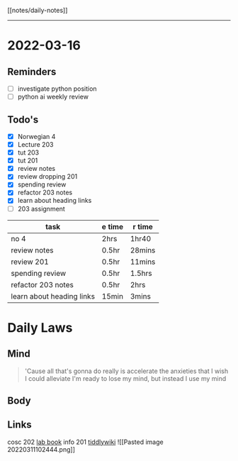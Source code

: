 [[notes/daily-notes]]

---

# 2022-03-16
## Reminders
- [ ] investigate python position 
- [ ] python ai weekly review

## Todo's
- [x] Norwegian 4
- [x] Lecture 203
- [x] tut 203
- [x] tut 201
- [x] review notes
- [x] review dropping 201
- [x] spending review
- [x] refactor 203 notes
- [x] learn about heading links
- [ ] 203 assignment

| task                      | e time | r time |
| --------------------------| ------ | -------|
| no   4                    | 2hrs   | 1hr40  |
| review notes              | 0.5hr  | 28mins |
| review 201                | 0.5hr  | 11mins |
| spending review           | 0.5hr  | 1.5hrs |
| refactor 203 notes        | 0.5hr  | 2hrs   |
| learn about heading links | 15min  | 3mins  |

# Daily Laws
## Mind
> 'Cause all that's gonna do really is accelerate the anxieties that I wish I could alleviate
> I'm ready to lose my mind, but instead I use my mind

## Body

## Links
cosc 202 [lab book](https://cosc202.cspages.otago.ac.nz/lab-book/COSC202LabBook.pdf)
info 201 [tiddlywiki](https://isgb.otago.ac.nz/infosci/INFO201/labs_release/raw/master/output/info201_labs.html#%2FLabs%2FLab%2002%2FLab%202%3A%20Git%20and%20GitBucket:%5B%5B%2FLabs%2FLab%2002%2FLab%202%3A%20Git%20and%20GitBucket%5D%5D)
![[Pasted image 20220311102444.png]]
